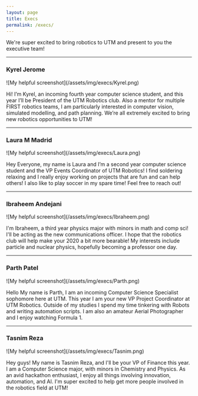 ```yaml
---
layout: page
title: Execs
permalink: /execs/
---
```


<div align="left">
  <p>We're super excited to bring robotics to UTM and present to you the executive team!</p>
  <hr>
  <h3>Kyrel Jerome</h3>
  ![My helpful screenshot](/assets/img/execs/Kyrel.png)
  <p> Hi! I’m Kyrel, an incoming fourth year computer science student, and this year I’ll be President of the UTM Robotics club. Also a mentor for multiple FIRST robotics teams, I am particularly interested in computer vision, simulated modelling, and path planning. We’re all extremely excited to bring new robotics opportunities to UTM!</p>
  
  <hr>
  <h3>Laura M Madrid</h3>
  ![My helpful screenshot](/assets/img/execs/Laura.png)
  <p> Hey Everyone, my name is Laura and I’m a second year computer science student and the VP Events Coordinator of UTM Robotics! I find soldering relaxing and I really enjoy working on projects that are fun and can help others! I also like to play soccer in my spare time! Feel free to reach out! </p>

  <hr>
  <h3>Ibraheem Andejani</h3>
  ![My helpful screenshot](/assets/img/execs/Ibraheem.png)
  <p>I'm Ibraheem, a third year physics major with minors in math and comp sci! I'll be acting as the new communications officer. I hope that the robotics club will help make your 2020 a bit more bearable! My interests include particle and nuclear physics, hopefully becoming a professor one day.</p>
  <hr>

   <h3>Parth Patel</h3>
   ![My helpful screenshot](/assets/img/execs/Parth.png)
   <p>Hello My name is Parth, I am an incoming Computer Science Specialist sophomore here at UTM. This year I am your new VP Project Coordinator at UTM Robotics. Outside of my studies I spend my time tinkering with Robots and writing automation scripts. I am also an amateur Aerial Photographer and I enjoy watching Formula 1.</p>
   <hr>

   <h3>Tasnim Reza</h3>
   ![My helpful screenshot](/assets/img/execs/Tasnim.png)
   <p>Hey guys! My name is Tasnim Reza, and I'll be your VP of Finance this year. I am a Computer Science major, with minors in Chemistry and Physics. As an avid hackathon enthusiast, I enjoy all things involving innovation, automation, and AI. I'm super excited to help get more people involved in the robotics field at UTM!</p>
  
</div>
